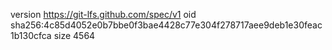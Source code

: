 version https://git-lfs.github.com/spec/v1
oid sha256:4c85d4052e0b7bbe0f3bae4428c77e304f278717aee9deb1e30feac1b130cfca
size 4564
